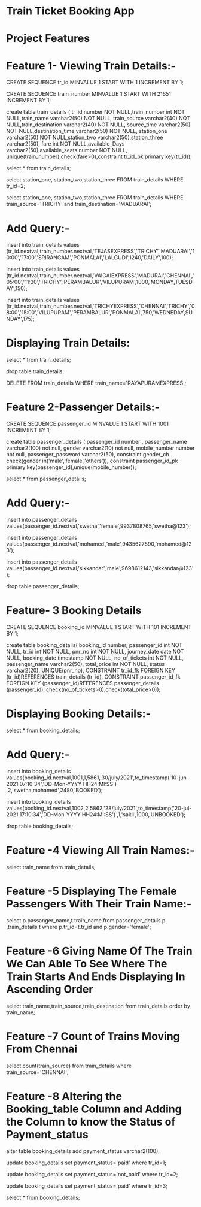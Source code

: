 # Train Ticket Booking App

# Project Features

# Feature 1- Viewing Train Details:-

CREATE SEQUENCE tr_id
MINVALUE 1
START WITH 1
INCREMENT BY 1;

CREATE SEQUENCE train_number
MINVALUE 1
START WITH 21651
INCREMENT BY 1;


create table train_details (
tr_id number NOT NULL,train_number int NOT NULL,train_name varchar2(50) NOT NULL,
train_source varchar2(40) NOT NULL,train_destination varchar2(40) NOT NULL,
source_time varchar2(50) NOT NULL,destination_time varchar2(50) NOT NULL,
station_one varchar2(50) NOT NULL,station_two varchar2(50),station_three varchar2(50),
fare int NOT NULL,available_Days varchar2(50),available_seats number NOT NULL,
unique(train_number),check(fare>0),constraint tr_id_pk primary key(tr_id));

select * from train_details;					      

select station_one, station_two,station_three FROM train_details WHERE tr_id=2;

select station_one, station_two,station_three FROM train_details WHERE train_source='TRICHY' and train_destination='MADUARAI';

# Add Query:-

insert into train_details values (tr_id.nextval,train_number.nextval,'TEJASEXPRESS','TRICHY','MADUARAI','10:00','17:00','SRIRANGAM','PONMALAI','LALGUDI',1240,'DAILY',100);

insert into train_details values (tr_id.nextval,train_number.nextval,'VAIGAIEXPRESS','MADURAI','CHENNAI','05:00','11:30','TRICHY','PERAMBALUR','VILUPURAM',1000,'MONDAY,TUESDAY',150);

insert into train_details values (tr_id.nextval,train_number.nextval,'TRICHYEXPRESS','CHENNAI','TRICHY','08:00','15:00','VILUPURAM','PERAMBALUR','PONMALAI',750,'WEDNEDAY,SUNDAY',175);

# Displaying Train Details:
select * from train_details;

drop table train_details;

DELETE FROM train_details WHERE train_name='RAYAPURAMEXPRESS';

# Feature 2-Passenger Details:-

CREATE SEQUENCE passenger_id
MINVALUE 1
START WITH 1001
INCREMENT BY 1;

create table passenger_details
(
 passenger_id number ,
 passenger_name varchar2(100) not null,
 gender varchar2(10) not null,
 mobile_number number not null,
 passenger_password varchar2(50),
constraint  gender_ch check(gender in('male','female','others')),
constraint passenger_id_pk primary key(passenger_id),unique(mobile_number));

select * from  passenger_details;

# Add Query:-

insert into passenger_details
values(passenger_id.nextval,'swetha','female',9937808765,'swetha@123');

insert into passenger_details
values(passenger_id.nextval,'mohamed','male',9435627890,'mohamed@123');

insert into passenger_details
values(passenger_id.nextval,'sikkandar','male',9698612143,'sikkandar@123');

drop table passenger_details;

# Feature- 3 Booking Details

CREATE SEQUENCE booking_id
MINVALUE 1
START WITH 101
INCREMENT BY 1;

create table booking_details(
booking_id  number,
passenger_id int NOT NULL,
tr_id int NOT NULL,
pnr_no int NOT NULL,
journey_date date NOT NULL,
booking_date timestamp NOT NULL,
no_of_tickets int NOT NULL,
passenger_name varchar2(50),
total_price int NOT NULL,
status varchar2(20),
UNIQUE(pnr_no),
CONSTRAINT tr_id_fk FOREIGN KEY (tr_id)REFERENCES train_details (tr_id),
CONSTRAINT passenger_id_fk FOREIGN KEY (passenger_id)REFERENCES passenger_details (passenger_id),
check(no_of_tickets>0),check(total_price>0));

# Displaying Booking Details:-
select * from booking_details;

# Add Query:-

insert into booking_details values(booking_id.nextval,1001,1,5861,'30/july/2021',to_timestamp('10-jun-2021 07:10:34','DD-Mon-YYYY HH24:MI:SS')
,2,'swetha,mohamed',2480,'BOOKED');

insert into booking_details values(booking_id.nextval,1002,2,5862,'28/july/2021',to_timestamp('20-jul-2021 17:10:34','DD-Mon-YYYY HH24:MI:SS')
,1,'sakil',1000,'UNBOOKED');

drop table booking_details;

# Feature -4 Viewing All Train Names:-

select train_name from train_details;

# Feature -5 Displaying The Female Passengers With Their Train Name:-

select p.passanger_name,t.train_name from passenger_details p ,train_details t where p.tr_id=t.tr_id and p.gender='female';

# Feature -6 Giving Name Of The Train We Can Able To See Where The Train Starts And Ends Displaying In Ascending Order

select train_name,train_source,train_destination from train_details order by train_name;

# Feature -7 Count of Trains Moving From Chennai

select count(train_source) from train_details where train_source='CHENNAI';

# Feature -8 Altering the Booking_table Column and Adding the Column to know the Status of Payment_status

alter table booking_details add payment_status varchar2(100);

update  booking_details set payment_status='paid' where tr_id=1;

update  booking_details set payment_status='not_paid' where tr_id=2;

update booking_details set payment_status='paid' where tr_id=3;

select * from booking_details;
